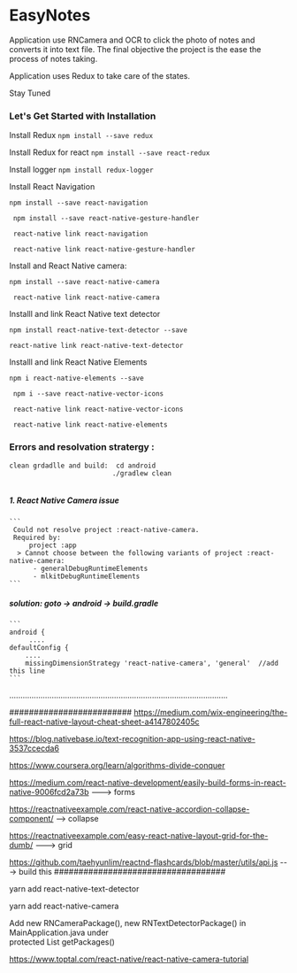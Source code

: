 # EasyNotes


Application use RNCamera and OCR to click the photo of notes and converts it into text file. 
The final objective the project is the ease the process of notes taking.

Application uses Redux to take care of the states. 

Stay Tuned

### Let's Get Started with Installation

Install Redux `npm install --save redux`

Install Redux for react `npm install --save react-redux`

Install logger `npm install redux-logger`

Install React Navigation

 ` npm install --save react-navigation `

 ` npm install --save react-native-gesture-handler`

 ` react-native link react-navigation` 

 ` react-native link react-native-gesture-handler`

Install and React Native camera:

` npm install --save react-native-camera `

`  react-native link react-native-camera `


Installl and link React Native text detector

`npm install react-native-text-detector --save `

`react-native link react-native-text-detector `

Installl and link React Native Elements

`npm i react-native-elements --save`

` npm i --save react-native-vector-icons`

` react-native link react-native-vector-icons`

` react-native link react-native-elements`

### Errors and resolvation stratergy :

```
clean grdadlle and build:  cd android
                          ./gradlew clean
    
````
    
#####  1. React Native Camera issue

    ```
     Could not resolve project :react-native-camera.
     Required by:
         project :app
      > Cannot choose between the following variants of project :react-native-camera:
          - generalDebugRuntimeElements
          - mlkitDebugRuntimeElements
    ```
#####  solution: goto -> android -> build.gradle

    ```
    android {
         ....
    defaultConfig {
        ....
        missingDimensionStrategy 'react-native-camera', 'general'  //add this line
    ```
..................................................................................................




#########################
https://medium.com/wix-engineering/the-full-react-native-layout-cheat-sheet-a4147802405c

https://blog.nativebase.io/text-recognition-app-using-react-native-3537ccecda6  

https://www.coursera.org/learn/algorithms-divide-conquer  

https://medium.com/react-native-development/easily-build-forms-in-react-native-9006fcd2a73b ---> forms

https://reactnativeexample.com/react-native-accordion-collapse-component/  --> collapse

https://reactnativeexample.com/easy-react-native-layout-grid-for-the-dumb/ ---> grid

https://github.com/taehyunlim/reactnd-flashcards/blob/master/utils/api.js ---> build this
###################################

yarn add react-native-text-detector

yarn add react-native-camera


Add
new RNCameraPackage(),
new RNTextDetectorPackage() in MainApplication.java under    
 protected List<ReactPackage> getPackages()


 https://www.toptal.com/react-native/react-native-camera-tutorial


